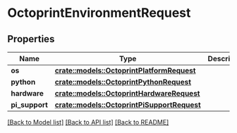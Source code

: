 # OctoprintEnvironmentRequest

## Properties

Name | Type | Description | Notes
------------ | ------------- | ------------- | -------------
**os** | [**crate::models::OctoprintPlatformRequest**](OctoprintPlatformRequest.md) |  | 
**python** | [**crate::models::OctoprintPythonRequest**](OctoprintPythonRequest.md) |  | 
**hardware** | [**crate::models::OctoprintHardwareRequest**](OctoprintHardwareRequest.md) |  | 
**pi_support** | [**crate::models::OctoprintPiSupportRequest**](OctoprintPiSupportRequest.md) |  | 

[[Back to Model list]](../README.md#documentation-for-models) [[Back to API list]](../README.md#documentation-for-api-endpoints) [[Back to README]](../README.md)



